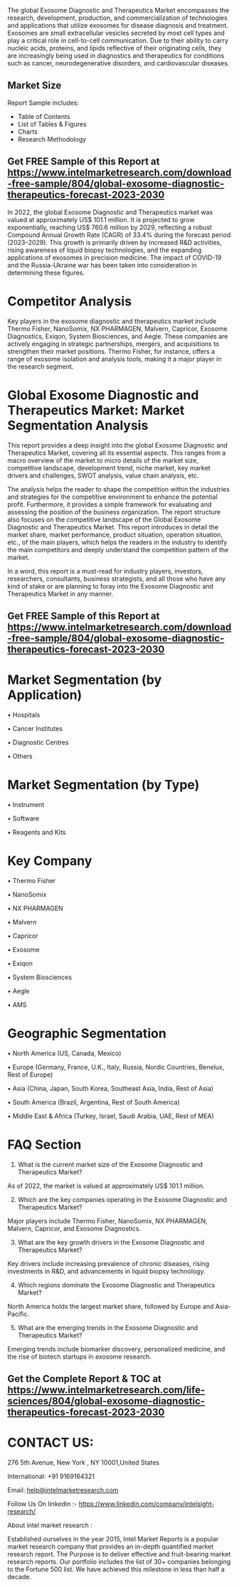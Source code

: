 The global Exosome Diagnostic and Therapeutics Market encompasses the research, development, production, and commercialization of technologies and applications that utilize exosomes for disease diagnosis and treatment. Exosomes are small extracellular vesicles secreted by most cell types and play a critical role in cell-to-cell communication. Due to their ability to carry nucleic acids, proteins, and lipids reflective of their originating cells, they are increasingly being used in diagnostics and therapeutics for conditions such as cancer, neurodegenerative disorders, and cardiovascular diseases.

Market Size
-
Report Sample includes:
- Table of Contents
- List of Tables & Figures
- Charts
- Research Methodology


Get FREE Sample of this Report at https://www.intelmarketresearch.com/download-free-sample/804/global-exosome-diagnostic-therapeutics-forecast-2023-2030
-
In 2022, the global Exosome Diagnostic and Therapeutics market was valued at approximately US$ 101.1 million. It is projected to grow exponentially, reaching US$ 760.6 million by 2029, reflecting a robust Compound Annual Growth Rate (CAGR) of 33.4% during the forecast period (2023–2029). This growth is primarily driven by increased R&D activities, rising awareness of liquid biopsy technologies, and the expanding applications of exosomes in precision medicine. The impact of COVID-19 and the Russia-Ukraine war has been taken into consideration in determining these figures.

 

Competitor Analysis
=
Key players in the exosome diagnostic and therapeutics market include Thermo Fisher, NanoSomix, NX PHARMAGEN, Malvern, Capricor, Exosome Diagnostics, Exiqon, System Biosciences, and Aegle. These companies are actively engaging in strategic partnerships, mergers, and acquisitions to strengthen their market positions. Thermo Fisher, for instance, offers a range of exosome isolation and analysis tools, making it a major player in the research segment.

Global Exosome Diagnostic and Therapeutics Market: Market Segmentation Analysis
=
This report provides a deep insight into the global Exosome Diagnostic and Therapeutics Market, covering all its essential aspects. This ranges from a macro overview of the market to micro details of the market size, competitive landscape, development trend, niche market, key market drivers and challenges, SWOT analysis, value chain analysis, etc.

The analysis helps the reader to shape the competition within the industries and strategies for the competitive environment to enhance the potential profit. Furthermore, it provides a simple framework for evaluating and assessing the position of the business organization. The report structure also focuses on the competitive landscape of the Global Exosome Diagnostic and Therapeutics Market. This report introduces in detail the market share, market performance, product situation, operation situation, etc., of the main players, which helps the readers in the industry to identify the main competitors and deeply understand the competition pattern of the market.

In a word, this report is a must-read for industry players, investors, researchers, consultants, business strategists, and all those who have any kind of stake or are planning to foray into the Exosome Diagnostic and Therapeutics Market in any manner.


Get FREE Sample of this Report at https://www.intelmarketresearch.com/download-free-sample/804/global-exosome-diagnostic-therapeutics-forecast-2023-2030
-

Market Segmentation (by Application)
=
•	Hospitals

•	Cancer Institutes

•	Diagnostic Centres

•	Others

Market Segmentation (by Type)
=
•	Instrument

•	Software

•	Reagents and Kits

Key Company
=
•	Thermo Fisher

•	NanoSomix

•	NX PHARMAGEN

•	Malvern

•	Capricor

•	Exosome

•	Exiqon

•	System Biosciences

•	Aegle

•	AMS

Geographic Segmentation
=
•	North America (US, Canada, Mexico)

•	Europe (Germany, France, U.K., Italy, Russia, Nordic Countries, Benelux, Rest of Europe)

•	Asia (China, Japan, South Korea, Southeast Asia, India, Rest of Asia)


•	South America (Brazil, Argentina, Rest of South America)

•	Middle East & Africa (Turkey, Israel, Saudi Arabia, UAE, Rest of MEA)


FAQ Section
=
1. What is the current market size of the Exosome Diagnostic and Therapeutics Market?

As of 2022, the market is valued at approximately US$ 101.1 million.

2. Which are the key companies operating in the Exosome Diagnostic and Therapeutics Market?

Major players include Thermo Fisher, NanoSomix, NX PHARMAGEN, Malvern, Capricor, and Exosome Diagnostics.

3. What are the key growth drivers in the Exosome Diagnostic and Therapeutics Market?

Key drivers include increasing prevalence of chronic diseases, rising investments in R&D, and advancements in liquid biopsy technology.

4. Which regions dominate the Exosome Diagnostic and Therapeutics Market?

North America holds the largest market share, followed by Europe and Asia-Pacific.

5. What are the emerging trends in the Exosome Diagnostic and Therapeutics Market?

Emerging trends include biomarker discovery, personalized medicine, and the rise of biotech startups in exosome research.

Get the Complete Report & TOC at https://www.intelmarketresearch.com/life-sciences/804/global-exosome-diagnostic-therapeutics-forecast-2023-2030
-
CONTACT US:
=
276 5th Avenue, New York , NY 10001,United States

International: +91 9169164321

Email: help@intelmarketresearch.com

Follow Us On linkedin :- https://www.linkedin.com/company/intelsight-research/

About intel market research :

Established ourselves in the year 2015, Intel Market Reports is a popular market research company that provides an in-depth quantified market research report. The Purpose is to deliver effective and fruit-bearing market research reports. Our portfolio includes the list of 30+ companies belonging to the Fortune 500 list. We have achieved this milestone in less than half a decade.
